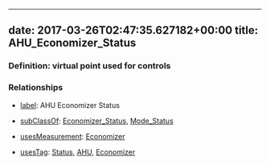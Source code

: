 
---
date: 2017-03-26T02:47:35.627182+00:00
title: AHU_Economizer_Status
---
### Definition: virtual point used for controls

### Relationships

* [label](http://www.w3.org/2000/01/rdf-schema#label): AHU Economizer Status

* [subClassOf](http://www.w3.org/2000/01/rdf-schema#subClassOf): [Economizer_Status](https://brickschema.org/schema/1.0/Brick#Economizer_Status), [Mode_Status](https://brickschema.org/schema/1.0/Brick#Mode_Status)

* [usesMeasurement](https://brickschema.org/schema/1.0/BrickFrame#usesMeasurement): [Economizer](https://brickschema.org/schema/1.0/Brick#Economizer)

* [usesTag](https://brickschema.org/schema/1.0/BrickFrame#usesTag): [Status](https://brickschema.org/schema/1.0/BrickTag#Status), [AHU](https://brickschema.org/schema/1.0/BrickTag#AHU), [Economizer](https://brickschema.org/schema/1.0/BrickTag#Economizer)
